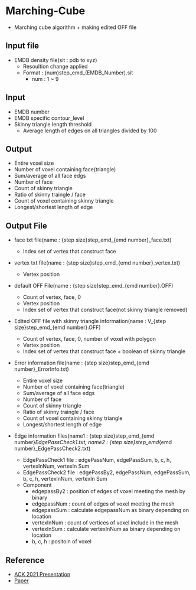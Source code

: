# Marching-Cube
* Marching cube algorithm + making edited OFF file

## Input file
* EMDB density file(sit : pdb to xyz)
  - Resoultion change applied
  - Format : (num)step_emd_(EMDB_Number).sit
    * num : 1 ~ 9

## Input
* EMDB number
* EMDB specific contour_level
* Skinny triangle length threshold
  - Average length of edges on all triangles divided by 100

## Output
- Entire voxel size
- Number of voxel containing face(triangle)
- Sum/average of all face edgs
- Number of face
- Count of skinny triangle
- Ratio of skinny traingle / face
- Count of voxel containing skinny triangle
- Longest/shortest length of edge

## Output File
* face txt file(name : {step size}step_emd_{emd number}_face.txt)
  - Index set of vertex that construct face
* vertex txt file(name : {step size}step_emd_{emd number}_vertex.txt)
  - Vertex position
* default OFF File(name : {step size}step_emd_{emd number}.OFF)
  - Count of vertex, face, 0
  - Vertex position
  - Index set of vertex that construct face(not skinny triangle removed)
* Edited OFF file with skinny triangle information(name : V_{step size}step_emd_{emd number}.OFF)
  - Count of vertex, face, 0, number of voxel with polygon
  - Vertex position
  - Index set of vertex that construct face + boolean of skinny triangle
* Error information file(name : {step size}step_emd_{emd number}_ErrorInfo.txt)
  - Entire voxel size
  - Number of voxel containing face(triangle)
  - Sum/average of all face edgs
  - Number of face
  - Count of skinny triangle
  - Ratio of skinny traingle / face
  - Count of voxel containing skinny triangle
  - Longest/shortest length of edge
* Edge information files(name1 : {step size}step_emd_{emd number}_EdgePassCheck1.txt, name2 : {step size}step_emd_{emd number}_EdgePassCheck2.txt)
  - EdgePassCheck1 file : edgePassNum, edgePassSum, b, c, h, vertexInNum, vertexIn Sum
  - EdgePassCheck2 file : edgePassBy2, edgePassNum, edgePassSum, b, c, h, vertexInNum, vertexIn Sum

  * Component
    - edgepassBy2 : position of edges of voxel meeting the mesh by binary
    - edgepassNum : count of edges of voxel meeting the mesh
    - edgepassSum : calculate edgepassNum as binary depending on location
    - vertexInNum : count of vertices of voxel include in the mesh
    - vertexInSum : calculate vertexInNum as binary depending on location
    - b, c, h : positoin of voxel

## Reference
* [ACK 2021 Presentation](https://kiss.kstudy.com/Detail/Ar?key=3921316)
* [Paper](https://www.riss.kr/search/detail/DetailView.do?p_mat_type=be54d9b8bc7cdb09&control_no=8450137f0651b5caffe0bdc3ef48d419&keyword=)
